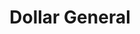 ---
title: "Dollar General"
url: /clinton-township/dollar-general-canal-road/
shop: variety store
---